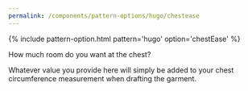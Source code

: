 ```yaml
---
permalink: /components/pattern-options/hugo/chestease
---
```

{% include pattern-option.html pattern='hugo' option='chestEase' %}

How much room do you want at the chest?

Whatever value you provide here will simply be added to your chest circumference measurement when drafting the garment.
